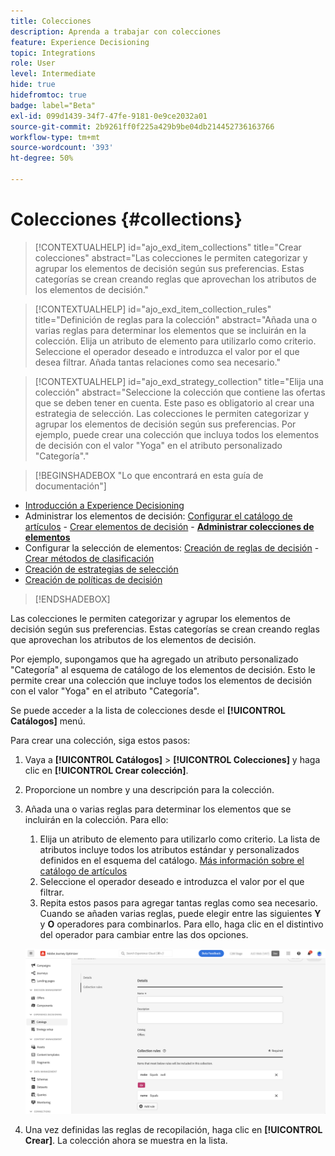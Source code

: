 ```yaml
---
title: Colecciones
description: Aprenda a trabajar con colecciones
feature: Experience Decisioning
topic: Integrations
role: User
level: Intermediate
hide: true
hidefromtoc: true
badge: label="Beta"
exl-id: 099d1439-34f7-47fe-9181-0e9ce2032a01
source-git-commit: 2b9261ff0f225a429b9be04db214452736163766
workflow-type: tm+mt
source-wordcount: '393'
ht-degree: 50%

---
```


# Colecciones {#collections}

>[!CONTEXTUALHELP]
>id="ajo_exd_item_collections"
>title="Crear colecciones"
>abstract="Las colecciones le permiten categorizar y agrupar los elementos de decisión según sus preferencias. Estas categorías se crean creando reglas que aprovechan los atributos de los elementos de decisión."

>[!CONTEXTUALHELP]
>id="ajo_exd_item_collection_rules"
>title="Definición de reglas para la colección"
>abstract="Añada una o varias reglas para determinar los elementos que se incluirán en la colección. Elija un atributo de elemento para utilizarlo como criterio. Seleccione el operador deseado e introduzca el valor por el que desea filtrar. Añada tantas relaciones como sea necesario."

>[!CONTEXTUALHELP]
>id="ajo_exd_strategy_collection"
>title="Elija una colección"
>abstract="Seleccione la colección que contiene las ofertas que se deben tener en cuenta. Este paso es obligatorio al crear una estrategia de selección. Las colecciones le permiten categorizar y agrupar los elementos de decisión según sus preferencias. Por ejemplo, puede crear una colección que incluya todos los elementos de decisión con el valor &quot;Yoga&quot; en el atributo personalizado &quot;Categoría&quot;."

>[!BEGINSHADEBOX &quot;Lo que encontrará en esta guía de documentación&quot;]

* [Introducción a Experience Decisioning](gs-experience-decisioning.md)
* Administrar los elementos de decisión: [Configurar el catálogo de artículos](catalogs.md) - [Crear elementos de decisión](items.md) - **[Administrar colecciones de elementos](collections.md)**
* Configurar la selección de elementos: [Creación de reglas de decisión](rules.md) - [Crear métodos de clasificación](ranking.md)
* [Creación de estrategias de selección](selection-strategies.md)
* [Creación de políticas de decisión](create-decision.md)

>[!ENDSHADEBOX]

Las colecciones le permiten categorizar y agrupar los elementos de decisión según sus preferencias. Estas categorías se crean creando reglas que aprovechan los atributos de los elementos de decisión.

Por ejemplo, supongamos que ha agregado un atributo personalizado &quot;Categoría&quot; al esquema de catálogo de los elementos de decisión. Esto le permite crear una colección que incluye todos los elementos de decisión con el valor &quot;Yoga&quot; en el atributo &quot;Categoría&quot;.

Se puede acceder a la lista de colecciones desde el **[!UICONTROL Catálogos]** menú.

Para crear una colección, siga estos pasos:

1. Vaya a **[!UICONTROL Catálogos]** > **[!UICONTROL Colecciones]** y haga clic en **[!UICONTROL Crear colección]**.
1. Proporcione un nombre y una descripción para la colección.
1. Añada una o varias reglas para determinar los elementos que se incluirán en la colección. Para ello:

   1. Elija un atributo de elemento para utilizarlo como criterio. La lista de atributos incluye todos los atributos estándar y personalizados definidos en el esquema del catálogo. [Más información sobre el catálogo de artículos](catalogs.md)
   1. Seleccione el operador deseado e introduzca el valor por el que filtrar.
   1. Repita estos pasos para agregar tantas reglas como sea necesario. Cuando se añaden varias reglas, puede elegir entre las siguientes **Y** y **O** operadores para combinarlos. Para ello, haga clic en el distintivo del operador para cambiar entre las dos opciones.

   ![](assets/collection-create.png)

1. Una vez definidas las reglas de recopilación, haga clic en **[!UICONTROL Crear]**. La colección ahora se muestra en la lista.
